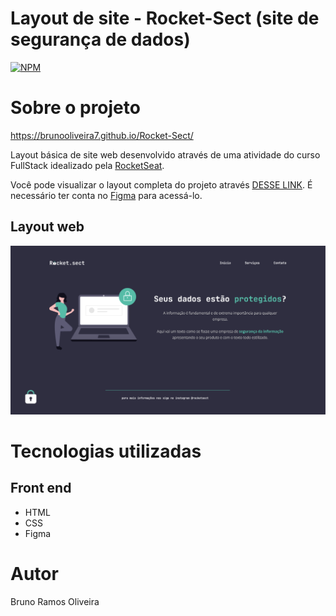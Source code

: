 # Layout de site - Rocket-Sect (site de segurança de dados)
[![NPM](https://img.shields.io/npm/l/react)](https://github.com/devsuperior/sds1-wmazoni/blob/master/LICENSE) 

# Sobre o projeto

https://brunooliveira7.github.io/Rocket-Sect/

Layout básica de site web desenvolvido através de uma atividade do curso FullStack idealizado pela [RocketSeat](https://www.rocketseat.com.br/).

Você pode visualizar o layout completa do projeto através [DESSE LINK](https://www.figma.com/design/ftrBmDONiiRdOQeVJ5My14/Explorer-(Copy)?node-id=0-1&t=q3ZkUpRLoUCwtZoQ-0). É necessário ter conta no [Figma](https://figma.com) para acessá-lo.


## Layout web
![Mobile 1](https://github.com/brunooliveira7/Rocket-Sect/blob/main/images/Rocket%20Sect.png)

# Tecnologias utilizadas

## Front end
- HTML 
- CSS
- Figma

# Autor

Bruno Ramos Oliveira
